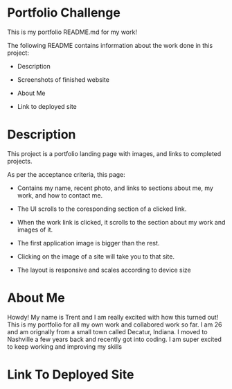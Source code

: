 # Portfolio Challenge

This is my portfolio README.md for my work!

The following README contains information about the work done in this project:

* Description 

* Screenshots of finished website

* About Me

* Link to deployed site

# Description

This project is a portfolio landing page with images, and links to completed projects.

As per the acceptance criteria, this page:

* Contains my name, recent photo, and links to sections about me, my work, and how to contact me.

* The UI scrolls to the coresponding section of a clicked link.

* When the work link is clicked, it scrolls to the section about my work and images of it.

* The first application image is bigger than the rest.

* Clicking on the image of a site will take you to that site.

* The layout is responsive and scales according to device size



# About Me

Howdy! My name is Trent and I am really excited with how this turned out! This is my portfolio for all my own work and collabored work so far. I am 26 and am orignally from a small town called Decatur, Indiana. I moved to Nashville a few years back and recently got into coding. I am super excited to keep working and improving my skills

# Link To Deployed Site



